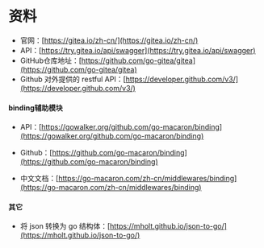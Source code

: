 # 资料

- 官网：[https://gitea.io/zh-cn/](https://gitea.io/zh-cn/)
- API：[https://try.gitea.io/api/swagger](https://try.gitea.io/api/swagger)
- GitHub仓库地址：[https://github.com/go-gitea/gitea](https://github.com/go-gitea/gitea)
- Github 对外提供的 restful API：[https://developer.github.com/v3/](https://developer.github.com/v3/)

#### binding辅助模块

- API：[https://gowalker.org/github.com/go-macaron/binding](https://gowalker.org/github.com/go-macaron/binding)

- Github：[https://github.com/go-macaron/binding](https://github.com/go-macaron/binding)

- 中文文档：[https://go-macaron.com/zh-cn/middlewares/binding](https://go-macaron.com/zh-cn/middlewares/binding)

#### 其它

- 将 json 转换为 go 结构体：[https://mholt.github.io/json-to-go/](https://mholt.github.io/json-to-go/)

  